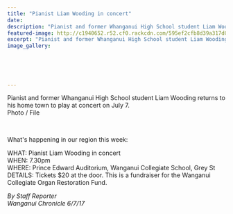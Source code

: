 ```yaml
---
title: "Pianist Liam Wooding in concert"
date: 
description: "Pianist and former Whanganui High School student Liam Wooding returns to his home town to play at concert on July 7 2017..."
featured-image: http://c1940652.r52.cf0.rackcdn.com/595ef2cfb8d39a317d00071b/Liam-wooding-July-chron.gif
excerpt: "Pianist and former Whanganui High School student Liam Wooding returns to his home town to play at concert on July 7 2017."
image_gallery:
    
    
    
    
    
---
```


<p><span>Pianist and former Whanganui High School student Liam Wooding returns to his home town to play at concert on July 7. <br />Photo / File</span></p>
<p><span><br /></span></p>
<p><span><span>What's happening in our region this week:</span></span></p>
<p><span><span>WHAT: Pianist Liam Wooding in concert</span><br /><span>WHEN: 7.30pm</span><br /><span>WHERE: Prince Edward Auditorium, Wanganui Collegiate School, Grey St</span><br /><span>DETAILS: Tickets $20 at the door. This is a fundraiser for the Wanganui Collegiate Organ Restoration Fund.</span></span></p>
<p><em>By Staff Reporter<br />Wanganui Chronicle 6/7/17</em></p>

